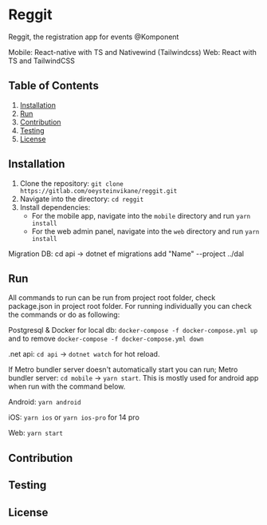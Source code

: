 # Reggit

Reggit, the registration app for events @Komponent

Mobile: React-native with TS and Nativewind (Tailwindcss)
Web: React with TS and TailwindCSS

## Table of Contents

1. [Installation](#installation)
2. [Run](#Run)
3. [Contribution](#contribution)
4. [Testing](#testing)
5. [License](#license)

## Installation

1. Clone the repository: `git clone https://gitlab.com/oeysteinvikane/reggit.git`
2. Navigate into the directory: `cd reggit`
3. Install dependencies:
   - For the mobile app, navigate into the `mobile` directory and run `yarn install`
   - For the web admin panel, navigate into the `web` directory and run `yarn install`

Migration DB: cd api -> dotnet ef migrations add "Name" --project ../dal

## Run

All commands to run can be run from project root folder, check package.json in project root folder.
For running individually you can check the commands or do as following:

Postgresql & Docker for local db: `docker-compose -f docker-compose.yml up` and to remove `docker-compose -f docker-compose.yml down`

.net api: `cd api` -> `dotnet watch` for hot reload.

If Metro bundler server doesn't automatically start you can run;
Metro bundler server: `cd mobile` -> `yarn start`.
This is mostly used for android app when run with the command below.

Android: `yarn android`

iOS: `yarn ios` or `yarn ios-pro` for 14 pro

Web: `yarn start`

## Contribution

## Testing

## License
